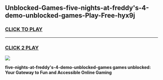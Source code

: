 
## Unblocked-Games-five-nights-at-freddy's-4-demo-unblocked-games-Play-Free-hyx9j
<h3>
<a href="https://premium76.site?title=five-nights-at-freddy's-4-demo-unblocked-games&ref=18A1">CLICK TO PLAY</a></h3>
<hr>

<h3>
<a href="https://premium76.site?title=five-nights-at-freddy's-4-demo-unblocked-games&ref=18A1">CLICK 2 PLAY</a>
  
</h3>

<a href="https://premium76.site?title=five-nights-at-freddy's-4-demo-unblocked-games&ref=18A1"><img src="https://clearcache.store/games.png"></a>


**five-nights-at-freddy's-4-demo-unblocked-games games unblocked: Your Gateway to Fun and Accessible Online Gaming**

